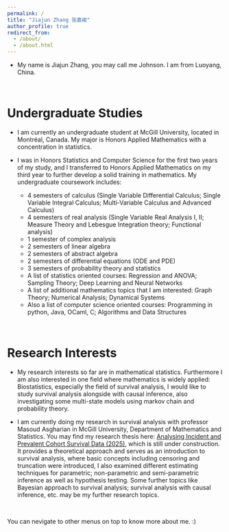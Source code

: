 ```yaml
---
permalink: /
title: "Jiajun Zhang 张嘉峻"
author_profile: true
redirect_from: 
  - /about/
  - /about.html
---
```


* My name is Jiajun Zhang, you may call me Johnson. I am from Luoyang, China.

<br>

# Undergraduate Studies

* I am currently an undergraduate student at McGill University, located in Montréal, Canada. My major is Honors Applied Mathematics with a concentration in statistics.

* I was in Honors Statistics and Computer Science for the first two years of my study, and I transferred to Honors Applied Mathematics on my third year to further develop a solid training in mathematics. My undergraduate coursework includes:

  * 4 semesters of calculus (Single Variable Differential Calculus; Single Variable Integral Calculus; Multi-Variable Calculus and Advanced Calculus)
  * 4 semesters of real analysis (Single Variable Real Analysis I, II; Measure Theory and Lebesgue Integration theory; Functional analysis)
  * 1 semester of complex analysis
  * 2 semesters of linear algebra
  * 2 semesters of abstract algebra
  * 2 semesters of differential equations (ODE and PDE)
  * 3 semesters of probability theory and statistics
  * A list of statistics oriented courses: Regression and ANOVA; Sampling Theory; Deep Learning and Neural Networks
  * A list of additional mathematics topics that I am interested: Graph Theory; Numerical Analysis; Dynamical Systems
  * Also a list of computer science oriented courses: Programming in python, Java, OCaml, C; Algorithms and Data Structures

 <br>
  
# Research Interests

* My research interests so far are in mathematical statistics. Furthermore I am also interested in one field where mathematics is widely applied:  Biostatistics, especially the field of survival analysis, I would like to study survival analysis alongside with causal inference, also investigating some multi-state models using markov chain and probability theory.

* I am currently doing my research in survival analysis with professor Masoud Asgharian in McGill University, Department of Mathematics and Statistics. You may find my research thesis here: [Analysing Incident and Prevalent Cohort Survival Data (2025)](/files/survivalanalysis.pdf),
which is still under construction. It provides a theoretical approach and serves as an introduction to
survival analysis, where basic concepts including censoring and truncation were introduced, I also examined different estimating techniques for parametric; non-parametric and semi-parametric inference as well as hypothesis testing. Some further topics like Bayesian approach to survival analysis;
survival analysis with causal inference, etc. may be my further research topics.

<br>

You can nevigate to other menus on top to know more about me. :)








